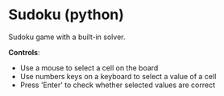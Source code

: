# Sudoku (python)

Sudoku game with a built-in solver.

**Controls**:
  * Use a mouse to select a cell on the board
  * Use numbers keys on a keyboard to select a value of a cell
  * Press 'Enter' to check whether selected values are correct
